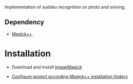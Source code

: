 Implementation of sudoku recognition on photo and solving.

## Dependency

* [Magick++](http://www.imagemagick.org/Magick++/).

# Installation

* Download and Install [ImageMagick](http://www.imagemagick.org/script/binary-releases.php)

* [Configure project according Magick++ installation folders](http://fortunomedia.com/magick-plus-plus-config-vs2010/)